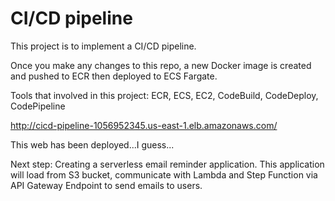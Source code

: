 # CI/CD pipeline
This project is to implement a CI/CD pipeline. 

Once you make any changes to this repo, a new Docker image is created and pushed to ECR then deployed to ECS Fargate.

Tools that involved in this project: ECR, ECS, EC2, CodeBuild, CodeDeploy, CodePipeline

http://cicd-pipeline-1056952345.us-east-1.elb.amazonaws.com/

This web has been deployed...I guess...

Next step: Creating a serverless email reminder application. This application will load from S3 bucket, communicate with Lambda and Step Function via API Gateway Endpoint to send emails to users.